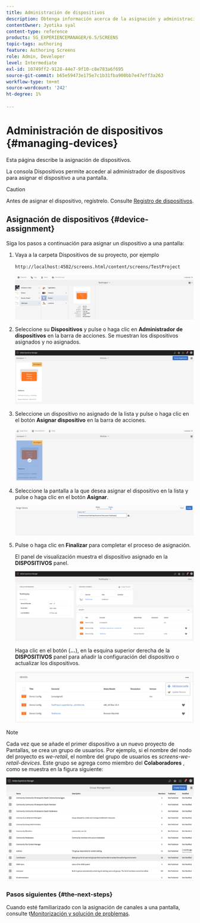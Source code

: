 ```yaml
---
title: Administración de dispositivos
description: Obtenga información acerca de la asignación y administración de dispositivos en AEM Screens.
contentOwner: Jyotika syal
content-type: reference
products: SG_EXPERIENCEMANAGER/6.5/SCREENS
topic-tags: authoring
feature: Authoring Screens
role: Admin, Developer
level: Intermediate
exl-id: 10749ff2-9128-44e7-9f10-c8e783a6f695
source-git-commit: b65e59473e175e7c1b31fba900bb7e47eff3a263
workflow-type: tm+mt
source-wordcount: '242'
ht-degree: 1%

---
```


# Administración de dispositivos {#managing-devices}

Esta página describe la asignación de dispositivos.

La consola Dispositivos permite acceder al administrador de dispositivos para asignar el dispositivo a una pantalla.

>[!CAUTION]
>
>Antes de asignar el dispositivo, regístrelo. Consulte [Registro de dispositivos](device-registration.md).

## Asignación de dispositivos {#device-assignment}

Siga los pasos a continuación para asignar un dispositivo a una pantalla:

1. Vaya a la carpeta Dispositivos de su proyecto, por ejemplo

   `http://localhost:4502/screens.html/content/screens/TestProject`

   ![chlimage_1-32](assets/chlimage_1-32.png)

1. Seleccione su **Dispositivos** y pulse o haga clic en **Administrador de dispositivos** en la barra de acciones. Se muestran los dispositivos asignados y no asignados.

   ![chlimage_1-33](assets/chlimage_1-33.png)

1. Seleccione un dispositivo no asignado de la lista y pulse o haga clic en el botón **Asignar dispositivo** en la barra de acciones.

   ![chlimage_1-34](assets/chlimage_1-34.png)

1. Seleccione la pantalla a la que desea asignar el dispositivo en la lista y pulse o haga clic en el botón **Asignar**.

   ![chlimage_1-35](assets/chlimage_1-35.png)

1. Pulse o haga clic en **Finalizar** para completar el proceso de asignación.


   El panel de visualización muestra el dispositivo asignado en la **DISPOSITIVOS** panel.

   ![chlimage_1-37](assets/chlimage_1-37.png)

   Haga clic en el botón (**...**), en la esquina superior derecha de la **DISPOSITIVOS** panel para añadir la configuración del dispositivo o actualizar los dispositivos.

   ![chlimage_1-38](assets/chlimage_1-38.png)

>[!NOTE]
>
>Cada vez que se añade el primer dispositivo a un nuevo proyecto de Pantallas, se crea un grupo de usuarios.
>Por ejemplo, si el nombre del nodo del proyecto es *we-retail*, el nombre del grupo de usuarios es *screens-we-retail-devices*.
>Este grupo se agrega como miembro del **Colaboradores** , como se muestra en la figura siguiente:

![chlimage_1-39](assets/chlimage_1-39.png)

### Pasos siguientes {#the-next-steps}

Cuando esté familiarizado con la asignación de canales a una pantalla, consulte t[Monitorización y solución de problemas](monitoring-screens.md).
